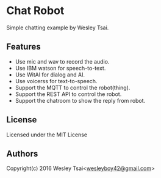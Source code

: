 Chat Robot
=================

Simple chatting example by Wesley Tsai.

Features
-

* Use mic and wav to record the audio.
* Use IBM watson for speech-to-text.
* Use WitAI for dialog and AI.
* Use voicerss for text-to-speech.
* Support the MQTT to control the robot(thing).
* Support the REST API to control the robot.
* Support the chatroom to show the reply from robot.

License
-
Licensed under the MIT License

Authors
-
Copyright(c) 2016 Wesley Tsai<<wesleyboy42@gmail.com>>
